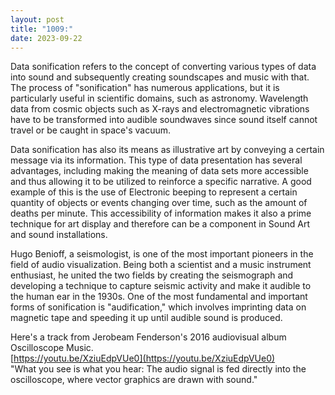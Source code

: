 ```yaml
---
layout: post
title: "1009:"
date: 2023-09-22
---
```


Data sonification refers to the concept of converting various types of data into sound and subsequently creating soundscapes and music with that. The process of "sonification" has numerous applications, but it is particularly useful in scientific domains, such as astronomy. Wavelength data from cosmic objects such as X-rays and electromagnetic vibrations have to be transformed into audible soundwaves since sound itself cannot travel or be caught in space's vacuum.

Data sonification has also its means as illustrative art by conveying a certain message via its information. This type of data presentation has several advantages, including making the meaning of data sets more accessible and thus allowing it to be utilized to reinforce a specific narrative. A good example of this is the use of Electronic beeping to represent a certain quantity of objects or events changing over time, such as the amount of deaths per minute. This accessibility of information makes it also a prime technique for art display and therefore can be a component in Sound Art and sound installations.

Hugo Benioff, a seismologist, is one of the most important pioneers in the field of audio visualization. Being both a scientist and a music instrument enthusiast, he united the two fields by creating the seismograph and developing a technique to capture seismic activity and make it audible to the human ear in the 1930s. One of the most fundamental and important forms of sonification is "audification," which involves imprinting data on magnetic tape and speeding it up until audible sound is produced.

Here's a track from Jerobeam Fenderson's 2016 audiovisual album Oscilloscope Music.  
[https://youtu.be/XziuEdpVUe0](https://youtu.be/XziuEdpVUe0)  
"What you see is what you hear: The audio signal is fed directly into the oscilloscope, where vector graphics are drawn with sound."
